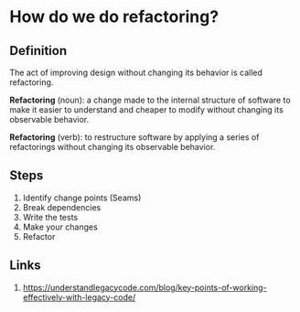 # How do we do refactoring?

## Definition
The act of improving design without changing its behavior is called refactoring.

**Refactoring** (noun): a change made to the internal structure of software to make it easier to understand and cheaper to modify without changing its observable behavior.

**Refactoring** (verb): to restructure software by applying a series of refactorings without changing its observable behavior.

## Steps
1.	Identify change points (Seams)
2.	Break dependencies
3.	Write the tests
4.	Make your changes
5.	Refactor

## Links
1. https://understandlegacycode.com/blog/key-points-of-working-effectively-with-legacy-code/
